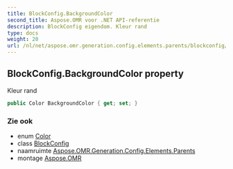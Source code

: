 ```yaml
---
title: BlockConfig.BackgroundColor
second_title: Aspose.OMR voor .NET API-referentie
description: BlockConfig eigendom. Kleur rand
type: docs
weight: 20
url: /nl/net/aspose.omr.generation.config.elements.parents/blockconfig/backgroundcolor/
---
```

## BlockConfig.BackgroundColor property

Kleur rand

```csharp
public Color BackgroundColor { get; set; }
```

### Zie ook

* enum [Color](../../../aspose.omr.generation/color/)
* class [BlockConfig](../)
* naamruimte [Aspose.OMR.Generation.Config.Elements.Parents](../../blockconfig/)
* montage [Aspose.OMR](../../../)


